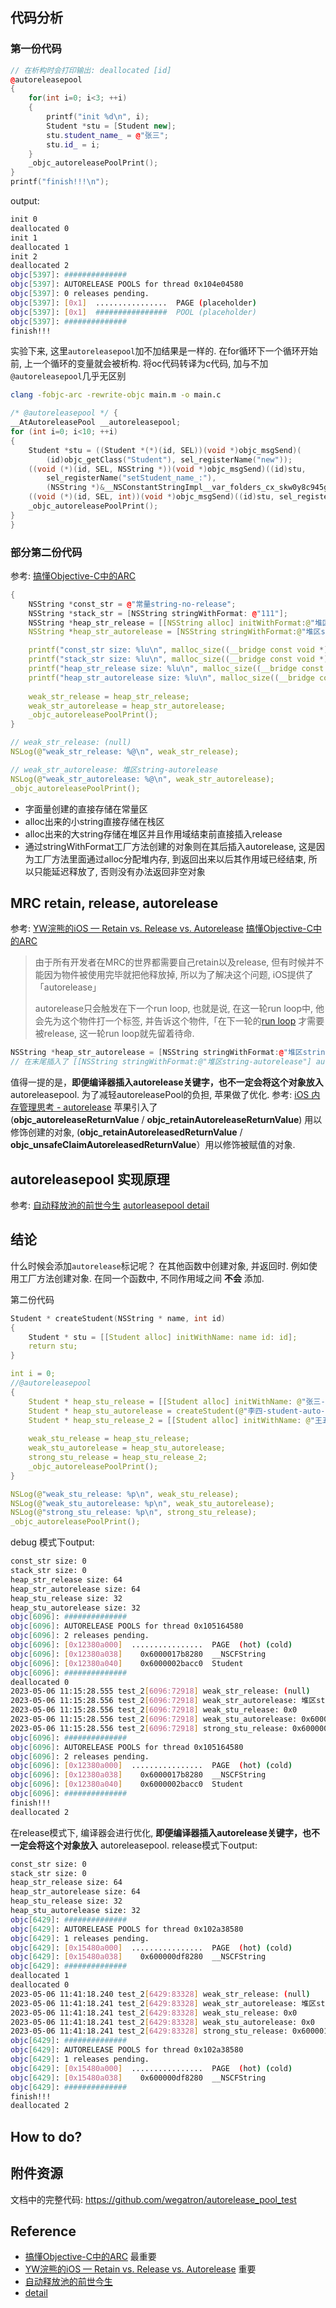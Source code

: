 ## 代码分析
### 第一份代码
```c++
// 在析构时会打印输出: deallocated [id]
@autoreleasepool
{
    for(int i=0; i<3; ++i)
    {
        printf("init %d\n", i);
        Student *stu = [Student new];
        stu.student_name_ = @"张三";
        stu.id_ = i;  
    }
    _objc_autoreleasePoolPrint();
}
printf("finish!!!\n");
```

output:
```bash
init 0
deallocated 0
init 1
deallocated 1
init 2
deallocated 2
objc[5397]: ##############
objc[5397]: AUTORELEASE POOLS for thread 0x104e04580
objc[5397]: 0 releases pending.
objc[5397]: [0x1]  ................  PAGE (placeholder)
objc[5397]: [0x1]  ################  POOL (placeholder)
objc[5397]: ##############
finish!!!
```
实验下来, 这里`autoreleasepool`加不加结果是一样的. 在for循环下一个循环开始前, 上一个循环的变量就会被析构. 
将oc代码转译为c代码, 加与不加`@autoreleasepool`几乎无区别
```bash
clang -fobjc-arc -rewrite-objc main.m -o main.c
```
```c
/* @autoreleasepool */ { 
__AtAutoreleasePool __autoreleasepool; 
for (int i=0; i<10; ++i)
{
    Student *stu = ((Student *(*)(id, SEL))(void *)objc_msgSend)(
        (id)objc_getClass("Student"), sel_registerName("new"));
    ((void (*)(id, SEL, NSString *))(void *)objc_msgSend)((id)stu, 
        sel_registerName("setStudent_name_:"), 
        (NSString *)&__NSConstantStringImpl__var_folders_cx_skw0y8c945g5d97875rg_z700000gn_T_main2_473b6b_mi_0);
    ((void (*)(id, SEL, int))(void *)objc_msgSend)((id)stu, sel_registerName("setId_:"), (int)i);
    _objc_autoreleasePoolPrint();
}
}
```
### 部分第二份代码
参考: [搞懂Objective-C中的ARC](https://www.jianshu.com/p/ed84101e0efe)
```c++
{
    NSString *const_str = @"常量string-no-release";
    NSString *stack_str = [NSString stringWithFormat: @"111"];
    NSString *heap_str_release = [[NSString alloc] initWithFormat:@"堆区string-release"];
    NSString *heap_str_autorelease = [NSString stringWithFormat:@"堆区string-autorelease"];

    printf("const_str size: %lu\n", malloc_size((__bridge const void *)const_str)); // const_str size: 0
    printf("stack_str size: %lu\n", malloc_size((__bridge const void *)stack_str)); // stack_str size: 0
    printf("heap_str_release size: %lu\n", malloc_size((__bridge const void *)heap_str_release)); // heap_str_release size: 64
    printf("heap_str_autorelease size: %lu\n", malloc_size((__bridge const void *)heap_str_autorelease));// heap_str_autorelease size: 64
    
    weak_str_release = heap_str_release;
    weak_str_autorelease = heap_str_autorelease;
    _objc_autoreleasePoolPrint();
}

// weak_str_release: (null)
NSLog(@"weak_str_release: %@\n", weak_str_release);

// weak_str_autorelease: 堆区string-autorelease
NSLog(@"weak_str_autorelease: %@\n", weak_str_autorelease);
_objc_autoreleasePoolPrint();
```
- 字面量创建的直接存储在常量区
- alloc出来的小string直接存储在栈区
- alloc出来的大string存储在堆区并且作用域结束前直接插入release
- 通过stringWithFormat工厂方法创建的对象则在其后插入autorelease, 这是因为工厂方法里面通过alloc分配堆内存, 到返回出来以后其作用域已经结束, 所以只能延迟释放了, 否则没有办法返回非空对象

## MRC retain, release, autorelease
参考:
[YW浣熊的iOS — Retain vs. Release vs. Autorelease](https://medium.com/@yw.raccoon/yw%E6%B5%A3%E7%86%8A%E7%9A%84ios-retain-vs-release-vs-autorelease-bf5c368ba371)
[搞懂Objective-C中的ARC](https://www.jianshu.com/p/ed84101e0efe)

> 由于所有开发者在MRC的世界都需要自己retain以及release, 但有时候并不能因为物件被使用完毕就把他释放掉, 所以为了解决这个问题, iOS提供了「autorelease」
> 
> autorelease只会触发在下一个run loop, 也就是说, 在这一轮run loop中, 他会先为这个物件打一个标签, 并告诉这个物件,「在下一轮的[run loop](https://developer.apple.com/library/archive/documentation/Cocoa/Conceptual/Multithreading/RunLoopManagement/RunLoopManagement.html#//apple_ref/doc/uid/10000057i-CH16-SW1) 才需要被release, 这一轮run loop就先留着待命.  

```c++
NSString *heap_str_autorelease = [NSString stringWithFormat:@"堆区string-autorelease"];
// 在末尾插入了 [[NSString stringWithFormat:@"堆区string-autorelease"] autorelease]
```
值得一提的是，**即便编译器插入autorelease关键字，也不一定会将这个对象放入** autoreleasepool. 为了减轻autoreleasePool的负担, 苹果做了优化.
参考: [iOS 内存管理思考 - autorelease](https://minosjy.com/2021/09/12/18/439/)
苹果引入了(**objc_autoreleaseReturnValue** / **objc_retainAutoreleaseReturnValue**) 用以修饰创建的对象, (**objc_retainAutoreleasedReturnValue** / **objc_unsafeClaimAutoreleasedReturnValue**）用以修饰被赋值的对象.


## autoreleasepool 实现原理
参考: [自动释放池的前世今生](https://draveness.me/autoreleasepool/#AutoreleasePoolPage) [autorleasepool detail](https://juejin.cn/post/6877085831647985677#heading-39)


## 结论

什么时候会添加`autorelease`标记呢？
 在其他函数中创建对象, 并返回时. 例如使用工厂方法创建对象.
 在同一个函数中, 不同作用域之间 __不会__ 添加.


第二份代码
```c++
Student * createStudent(NSString * name, int id)
{
    Student * stu = [[Student alloc] initWithName: name id: id]; 
    return stu;
}

int i = 0;
//@autoreleasepool
{
    Student * heap_stu_release = [[Student alloc] initWithName: @"张三-student-release" id: i];        
    Student * heap_stu_autorelease = createStudent(@"李四-student-auto-release",  i+1);
    Student * heap_stu_release_2 = [[Student alloc] initWithName: @"王五-student-release" id: i+2];
    
    weak_stu_release = heap_stu_release;
    weak_stu_autorelease = heap_stu_autorelease;
    strong_stu_release = heap_stu_release_2;
    _objc_autoreleasePoolPrint();
}

NSLog(@"weak_stu_release: %p\n", weak_stu_release);
NSLog(@"weak_stu_autorelease: %p\n", weak_stu_autorelease);
NSLog(@"strong_stu_release: %p\n", strong_stu_release);
_objc_autoreleasePoolPrint();
```

debug 模式下output:
```bash
const_str size: 0
stack_str size: 0
heap_str_release size: 64
heap_str_autorelease size: 64
heap_stu_release size: 32
heap_stu_autorelease size: 32
objc[6096]: ##############
objc[6096]: AUTORELEASE POOLS for thread 0x105164580
objc[6096]: 2 releases pending.
objc[6096]: [0x12380a000]  ................  PAGE  (hot) (cold)
objc[6096]: [0x12380a038]    0x6000017b8280  __NSCFString
objc[6096]: [0x12380a040]    0x6000002bacc0  Student
objc[6096]: ##############
deallocated 0
2023-05-06 11:15:28.555 test_2[6096:72918] weak_str_release: (null)
2023-05-06 11:15:28.556 test_2[6096:72918] weak_str_autorelease: 堆区string-autorelease
2023-05-06 11:15:28.556 test_2[6096:72918] weak_stu_release: 0x0
2023-05-06 11:15:28.556 test_2[6096:72918] weak_stu_autorelease: 0x6000002bacc0
2023-05-06 11:15:28.556 test_2[6096:72918] strong_stu_release: 0x6000002bace0
objc[6096]: ##############
objc[6096]: AUTORELEASE POOLS for thread 0x105164580
objc[6096]: 2 releases pending.
objc[6096]: [0x12380a000]  ................  PAGE  (hot) (cold)
objc[6096]: [0x12380a038]    0x6000017b8280  __NSCFString
objc[6096]: [0x12380a040]    0x6000002bacc0  Student
objc[6096]: ##############
finish!!!
deallocated 2
```

在release模式下, 编译器会进行优化, **即便编译器插入autorelease关键字，也不一定会将这个对象放入** autoreleasepool. release模式下output:
```bash
const_str size: 0
stack_str size: 0
heap_str_release size: 64
heap_str_autorelease size: 64
heap_stu_release size: 32
heap_stu_autorelease size: 32
objc[6429]: ##############
objc[6429]: AUTORELEASE POOLS for thread 0x102a38580
objc[6429]: 1 releases pending.
objc[6429]: [0x15480a000]  ................  PAGE  (hot) (cold)
objc[6429]: [0x15480a038]    0x600000df8280  __NSCFString
objc[6429]: ##############
deallocated 1
deallocated 0
2023-05-06 11:41:18.240 test_2[6429:83328] weak_str_release: (null)
2023-05-06 11:41:18.241 test_2[6429:83328] weak_str_autorelease: 堆区string-autorelease
2023-05-06 11:41:18.241 test_2[6429:83328] weak_stu_release: 0x0
2023-05-06 11:41:18.241 test_2[6429:83328] weak_stu_autorelease: 0x0
2023-05-06 11:41:18.241 test_2[6429:83328] strong_stu_release: 0x6000018face0
objc[6429]: ##############
objc[6429]: AUTORELEASE POOLS for thread 0x102a38580
objc[6429]: 1 releases pending.
objc[6429]: [0x15480a000]  ................  PAGE  (hot) (cold)
objc[6429]: [0x15480a038]    0x600000df8280  __NSCFString
objc[6429]: ##############
finish!!!
deallocated 2
```

## How to do?


## 附件资源
文档中的完整代码: https://github.com/wegatron/autorelease_pool_test


## Reference
* [搞懂Objective-C中的ARC](https://www.jianshu.com/p/ed84101e0efe) 最重要
* [YW浣熊的iOS — Retain vs. Release vs. Autorelease](https://medium.com/@yw.raccoon/yw%E6%B5%A3%E7%86%8A%E7%9A%84ios-retain-vs-release-vs-autorelease-bf5c368ba371) 重要
* [自动释放池的前世今生](https://draveness.me/autoreleasepool/#AutoreleasePoolPage)
* [detail](https://juejin.cn/post/6877085831647985677#heading-39)